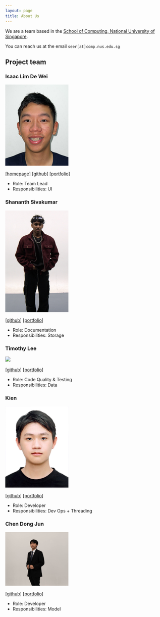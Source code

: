 ```yaml
---
layout: page
title: About Us
---
```


We are a team based in the [School of Computing, National University of Singapore](https://www.comp.nus.edu.sg).

You can reach us at the email `seer[at]comp.nus.edu.sg`

## Project team

### Isaac Lim De Wei

<img src="images/isaaclim01.png" width="200px">

[[homepage](http://www.comp.nus.edu.sg/~damithch)]
[[github](https://github.com/johndoe)]
[[portfolio](team/johndoe.md)]

* Role: Team Lead
* Responsibilities: UI

### Shananth Sivakumar

<img src="images/shockingly134.png" width="200px">

[[github](http://github.com/shockingly134)]
[[portfolio](team/johndoe.md)]

* Role: Documentation
* Responsibilities: Storage

### Timothy Lee

<img src="images/timothyleejin.png" width="200px">

[[github](http://github.com/timothyleejin)] [[portfolio](team/johndoe.md)]

* Role: Code Quality & Testing
* Responsibilities: Data

### Kien

<img src="images/kineeeeee.jpg" width="200px">

[[github](http://github.com/kineeeeee)]
[[portfolio](team/johndoe.md)]

* Role: Developer
* Responsibilities: Dev Ops + Threading

### Chen Dong Jun

<img src="images/strikerprv.png" width="200px">

[[github](http://github.com/strikerprv)]
[[portfolio](team/strikerprv.md)]

* Role: Developer
* Responsibilities: Model
